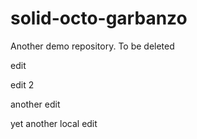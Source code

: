 # solid-octo-garbanzo
Another demo repository. To be deleted

edit

edit 2

another edit

yet another local edit